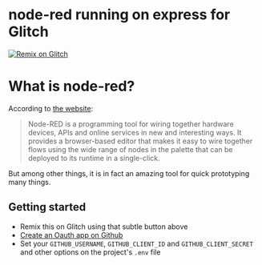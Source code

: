 node-red running on express for Glitch
=========================================================

[![Remix on Glitch](https://cdn.glitch.com/2703baf2-b643-4da7-ab91-7ee2a2d00b5b%2Fremix-button.svg)](https://glitch.com/edit/#!/remix/node-red-glitch)

What is node-red?
=================
According to [the website](https://nodered.org/):
> Node-RED is a programming tool for wiring together hardware devices, APIs and online services in new and interesting ways.
>It provides a browser-based editor that makes it easy to wire together flows using the wide range of nodes in the palette that can be deployed to its runtime in a single-click.

But among other things, it is in fact an amazing tool for quick prototyping many things.

## Getting started
- Remix this on Glitch using that subtle button above
- [Create an Oauth app on Github](https://github.com/settings/developers)
- Set your `GITHUB_USERNAME`, `GITHUB_CLIENT_ID` and `GITHUB_CLIENT_SECRET` and other options on the project's `.env` file